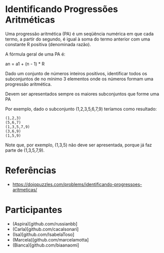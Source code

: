 # Identificando Progressões Aritméticas


Uma progressão aritmética (PA) é um seqüência numérica em que cada termo, a partir do segundo, é igual à soma do termo anterior com uma constante R positiva (denominada razão).

A fórmula geral de uma PA é:

an = a1 + (n - 1) * R

Dado um conjunto de números inteiros positivos, identificar todos os subconjuntos de no mínimo 3 elementos onde os números formam uma progressão aritmética.

Devem ser apresentados sempre os maiores subconjuntos que forme uma PA

Por exemplo, dado o subconjunto (1,2,3,5,6,7,9) teríamos como resultado:

    (1,2,3)
    (5,6,7)
    (1,3,5,7,9)
    (3,6,9)
    (1,5,9)

Note que, por exemplo, (1,3,5) não deve ser apresentada, porque já faz parte de (1,3,5,7,9).

# Referências
- https://dojopuzzles.com/problems/identificando-progressoes-aritmeticas/

# Participantes
- (Aspira)[github.com/russianbb]
- (Carla)[github.com/cacalsonari]
- (Isa)[github.com/IsabelaToso]
- (Marcela)[github.com/marcelamotta]
- (Bianca)[github.com/biaanaomi]
